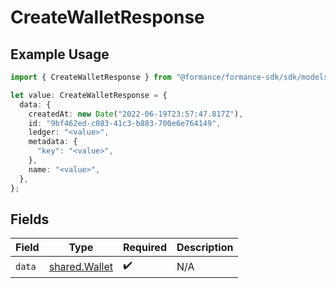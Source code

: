 # CreateWalletResponse

## Example Usage

```typescript
import { CreateWalletResponse } from "@formance/formance-sdk/sdk/models/shared";

let value: CreateWalletResponse = {
  data: {
    createdAt: new Date("2022-06-19T23:57:47.817Z"),
    id: "9bf462ed-c083-41c3-b883-700e6e764149",
    ledger: "<value>",
    metadata: {
      "key": "<value>",
    },
    name: "<value>",
  },
};
```

## Fields

| Field                                                 | Type                                                  | Required                                              | Description                                           |
| ----------------------------------------------------- | ----------------------------------------------------- | ----------------------------------------------------- | ----------------------------------------------------- |
| `data`                                                | [shared.Wallet](../../../sdk/models/shared/wallet.md) | :heavy_check_mark:                                    | N/A                                                   |